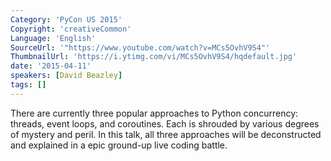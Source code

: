 ```yaml
---
Category: 'PyCon US 2015'
Copyright: 'creativeCommon'
Language: 'English'
SourceUrl: '"https://www.youtube.com/watch?v=MCs5OvhV9S4"'
ThumbnailUrl: 'https://i.ytimg.com/vi/MCs5OvhV9S4/hqdefault.jpg'
date: '2015-04-11'
speakers: [David Beazley]
tags: []
---
```

There are currently three popular approaches to Python concurrency: threads, event loops, and coroutines. Each is shrouded by various degrees of mystery and peril.  In this talk, all three approaches will be deconstructed and explained in a epic ground-up live coding battle.

